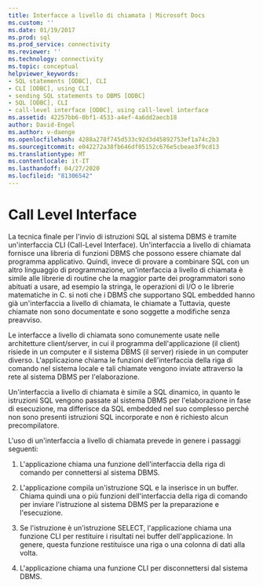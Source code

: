 ```yaml
---
title: Interfacce a livello di chiamata | Microsoft Docs
ms.custom: ''
ms.date: 01/19/2017
ms.prod: sql
ms.prod_service: connectivity
ms.reviewer: ''
ms.technology: connectivity
ms.topic: conceptual
helpviewer_keywords:
- SQL statements [ODBC], CLI
- CLI [ODBC], using CLI
- sending SQL statements to DBMS [ODBC]
- SQL [ODBC], CLI
- call-level interface [ODBC], using call-level interface
ms.assetid: 42257bb6-0bf1-4533-a4ef-4a6dd2aecb18
author: David-Engel
ms.author: v-daenge
ms.openlocfilehash: 4288a278f745d533c92d3d45892753ef1a74c2b3
ms.sourcegitcommit: e042272a38fb646df05152c676e5cbeae3f9cd13
ms.translationtype: MT
ms.contentlocale: it-IT
ms.lasthandoff: 04/27/2020
ms.locfileid: "81306542"
---
```

# <a name="call-level-interfaces"></a>Call Level Interface
La tecnica finale per l'invio di istruzioni SQL al sistema DBMS è tramite un'interfaccia CLI (Call-Level Interface). Un'interfaccia a livello di chiamata fornisce una libreria di funzioni DBMS che possono essere chiamate dal programma applicativo. Quindi, invece di provare a combinare SQL con un altro linguaggio di programmazione, un'interfaccia a livello di chiamata è simile alle librerie di routine che la maggior parte dei programmatori sono abituati a usare, ad esempio la stringa, le operazioni di I/O o le librerie matematiche in C. si noti che i DBMS che supportano SQL embedded hanno già un'interfaccia a livello di chiamata, le chiamate a Tuttavia, queste chiamate non sono documentate e sono soggette a modifiche senza preavviso.  
  
 Le interfacce a livello di chiamata sono comunemente usate nelle architetture client/server, in cui il programma dell'applicazione (il client) risiede in un computer e il sistema DBMS (il server) risiede in un computer diverso. L'applicazione chiama le funzioni dell'interfaccia della riga di comando nel sistema locale e tali chiamate vengono inviate attraverso la rete al sistema DBMS per l'elaborazione.  
  
 Un'interfaccia a livello di chiamata è simile a SQL dinamico, in quanto le istruzioni SQL vengono passate al sistema DBMS per l'elaborazione in fase di esecuzione, ma differisce da SQL embedded nel suo complesso perché non sono presenti istruzioni SQL incorporate e non è richiesto alcun precompilatore.  
  
 L'uso di un'interfaccia a livello di chiamata prevede in genere i passaggi seguenti:  
  
1.  L'applicazione chiama una funzione dell'interfaccia della riga di comando per connettersi al sistema DBMS.  
  
2.  L'applicazione compila un'istruzione SQL e la inserisce in un buffer. Chiama quindi una o più funzioni dell'interfaccia della riga di comando per inviare l'istruzione al sistema DBMS per la preparazione e l'esecuzione.  
  
3.  Se l'istruzione è un'istruzione SELECT, l'applicazione chiama una funzione CLI per restituire i risultati nei buffer dell'applicazione. In genere, questa funzione restituisce una riga o una colonna di dati alla volta.  
  
4.  L'applicazione chiama una funzione CLI per disconnettersi dal sistema DBMS.
